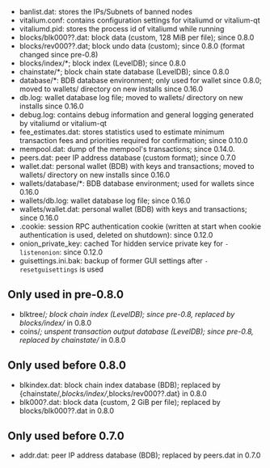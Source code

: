 
* banlist.dat: stores the IPs/Subnets of banned nodes
* vitalium.conf: contains configuration settings for vitaliumd or vitalium-qt
* vitaliumd.pid: stores the process id of vitaliumd while running
* blocks/blk000??.dat: block data (custom, 128 MiB per file); since 0.8.0
* blocks/rev000??.dat; block undo data (custom); since 0.8.0 (format changed since pre-0.8)
* blocks/index/*; block index (LevelDB); since 0.8.0
* chainstate/*; block chain state database (LevelDB); since 0.8.0
* database/*: BDB database environment; only used for wallet since 0.8.0; moved to wallets/ directory on new installs since 0.16.0
* db.log: wallet database log file; moved to wallets/ directory on new installs since 0.16.0
* debug.log: contains debug information and general logging generated by vitaliumd or vitalium-qt
* fee_estimates.dat: stores statistics used to estimate minimum transaction fees and priorities required for confirmation; since 0.10.0
* mempool.dat: dump of the mempool's transactions; since 0.14.0.
* peers.dat: peer IP address database (custom format); since 0.7.0
* wallet.dat: personal wallet (BDB) with keys and transactions; moved to wallets/ directory on new installs since 0.16.0
* wallets/database/*: BDB database environment; used for wallets since 0.16.0
* wallets/db.log: wallet database log file; since 0.16.0
* wallets/wallet.dat: personal wallet (BDB) with keys and transactions; since 0.16.0
* .cookie: session RPC authentication cookie (written at start when cookie authentication is used, deleted on shutdown): since 0.12.0
* onion_private_key: cached Tor hidden service private key for `-listenonion`: since 0.12.0
* guisettings.ini.bak: backup of former GUI settings after `-resetguisettings` is used

Only used in pre-0.8.0
---------------------
* blktree/*; block chain index (LevelDB); since pre-0.8, replaced by blocks/index/* in 0.8.0
* coins/*; unspent transaction output database (LevelDB); since pre-0.8, replaced by chainstate/* in 0.8.0

Only used before 0.8.0
---------------------
* blkindex.dat: block chain index database (BDB); replaced by {chainstate/*,blocks/index/*,blocks/rev000??.dat} in 0.8.0
* blk000?.dat: block data (custom, 2 GiB per file); replaced by blocks/blk000??.dat in 0.8.0

Only used before 0.7.0
---------------------
* addr.dat: peer IP address database (BDB); replaced by peers.dat in 0.7.0
